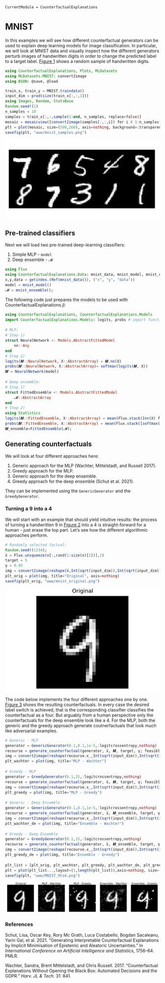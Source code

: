``` @meta
CurrentModule = CounterfactualExplanations 
```

# MNIST

In this examples we will see how different counterfactual generators can be used to explain deep learning models for image classification. In particular, we will look at MNIST data and visually inspect how the different generators perturb images of handwritten digits in order to change the predicted label to a target label. [Figure 1](#fig-samples) shows a random sample of handwritten digits.

``` julia
using CounterfactualExplanations, Plots, MLDatasets
using MLDatasets.MNIST: convert2image
using BSON: @save, @load
```

``` julia
train_x, train_y = MNIST.traindata()
input_dim = prod(size(train_x[:,:,1]))
using Images, Random, StatsBase
Random.seed!(1)
n_samples = 10
samples = train_x[:,:,sample(1:end, n_samples, replace=false)]
mosaic = mosaicview([convert2image(samples[:,:,i]) for i ∈ 1:n_samples]...,ncol=Int(n_samples/2))
plt = plot(mosaic, size=(500,260), axis=nothing, background=:transparent)
savefig(plt, "www/mnist_samples.png")
```

![Figure 1: A few random handwritten digits.](www/mnist_samples.png)

## Pre-trained classifiers

Next we will load two pre-trained deep-learning classifiers:

1.  Simple MLP - `model`
2.  Deep ensemble - `𝓜`

``` julia
using Flux
using CounterfactualExplanations.Data: mnist_data, mnist_model, mnist_ensemble
x,y,data = getindex.(Ref(mnist_data()), ("x", "y", "data"))
model = mnist_model()
𝓜 = mnist_ensemble();
```

The following code just prepares the models to be used with CounterfactualExplanations.jl:

``` julia
using CounterfactualExplanations, CounterfactualExplanations.Models
import CounterfactualExplanations.Models: logits, probs # import functions in order to extend

# MLP:
# Step 1)
struct NeuralNetwork <: Models.AbstractFittedModel
    nn::Any
end
# Step 2)
logits(𝑴::NeuralNetwork, X::AbstractArray) = 𝑴.nn(X)
probs(𝑴::NeuralNetwork, X::AbstractArray)= softmax(logits(𝑴, X))
𝑴 = NeuralNetwork(model)

# Deep ensemble:
# Step 1)
struct FittedEnsemble <: Models.AbstractFittedModel
    𝓜::AbstractArray
end
# Step 2)
using Statistics
logits(𝑴::FittedEnsemble, X::AbstractArray) = mean(Flux.stack([nn(X) for nn in 𝑴.𝓜],3), dims=3)
probs(𝑴::FittedEnsemble, X::AbstractArray) = mean(Flux.stack([softmax(nn(X)) for nn in 𝑴.𝓜],3),dims=3)
𝑴_ensemble=FittedEnsemble(𝓜);
```

## Generating counterfactuals

We will look at four different approaches here:

1.  Generic approach for the MLP (Wachter, Mittelstadt, and Russell 2017).
2.  Greedy approach for the MLP.
3.  Generic approach for the deep ensemble.
4.  Greedy approach for the deep ensemble (Schut et al. 2021).

They can be implemented using the `GenericGenerator` and the `GreedyGenerator`.

### Turning a 9 into a 4

We will start with an example that should yield intuitive results: the process of turning a handwritten 9 in [Figure 2](#fig-nine) into a 4 is straight-forward for a human - just erase the top part. Let’s see how the different algorithmic approaches perform.

``` julia
# Randomly selected factual:
Random.seed!(1234);
x̅ = Flux.unsqueeze(x[:,rand(1:size(x)[2])],2)
target = 5
γ = 0.95
img = convert2image(reshape(x̅,Int(sqrt(input_dim)),Int(sqrt(input_dim))))
plt_orig = plot(img, title="Original", axis=nothing)
savefig(plt_orig, "www/mnist_original.png")
```

![Figure 2: A random handwritten 9.](www/mnist_original.png)

The code below implements the four different approaches one by one. [Figure 3](#fig-example) shows the resulting counterfactuals. In every case the desired label switch is achieved, that is the corresponding classifier classifies the counterfactual as a four. But arguably from a human perspective only the counterfactuals for the deep ensemble look like a 4. For the MLP, both the generic and the greedy approach generate coutnerfactuals that look much like adversarial examples.

``` julia
# Generic - MLP
generator = GenericGenerator(0.1,0.1,1e-5,:logitcrossentropy,nothing)
recourse = generate_counterfactual(generator, x̅, 𝑴, target, γ; feasible_range=(0.0,1.0)) # generate recourse
img = convert2image(reshape(recourse.x̲,Int(sqrt(input_dim)),Int(sqrt(input_dim))))
plt_wachter = plot(img, title="MLP - Wachter")

# Greedy - MLP
generator = GreedyGenerator(0.1,15,:logitcrossentropy,nothing)
recourse = generate_counterfactual(generator, x̅, 𝑴, target, γ; feasible_range=(0.0,1.0)) # generate recourse
img = convert2image(reshape(recourse.x̲,Int(sqrt(input_dim)),Int(sqrt(input_dim))))
plt_greedy = plot(img, title="MLP - Greedy")

# Generic - Deep Ensemble
generator = GenericGenerator(0.1,0.1,1e-5,:logitcrossentropy,nothing)
recourse = generate_counterfactual(generator, x̅, 𝑴_ensemble, target, γ; feasible_range=(0.0,1.0)) # generate recourse
img = convert2image(reshape(recourse.x̲,Int(sqrt(input_dim)),Int(sqrt(input_dim))))
plt_wachter_de = plot(img, title="Ensemble - Wachter")

# Greedy - Deep Ensemble
generator = GreedyGenerator(0.1,15,:logitcrossentropy,nothing)
recourse = generate_counterfactual(generator, x̅, 𝑴_ensemble, target, γ; feasible_range=(0.0,1.0)) # generate recourse
img = convert2image(reshape(recourse.x̲,Int(sqrt(input_dim)),Int(sqrt(input_dim))))
plt_greedy_de = plot(img, title="Ensemble - Greedy")

plt_list = [plt_orig, plt_wachter, plt_greedy, plt_wachter_de, plt_greedy_de]
plt = plot(plt_list...,layout=(1,length(plt_list)),axis=nothing, size=(1200,240))
savefig(plt, "www/MNIST_9to4.png")
```

![Figure 3: Counterfactual explanations for MNIST data: turning a 9 into a 4](www/MNIST_9to4.png)

### References

Schut, Lisa, Oscar Key, Rory Mc Grath, Luca Costabello, Bogdan Sacaleanu, Yarin Gal, et al. 2021. “Generating Interpretable Counterfactual Explanations by Implicit Minimisation of Epistemic and Aleatoric Uncertainties.” In *International Conference on Artificial Intelligence and Statistics*, 1756–64. PMLR.

Wachter, Sandra, Brent Mittelstadt, and Chris Russell. 2017. “Counterfactual Explanations Without Opening the Black Box: Automated Decisions and the GDPR.” *Harv. JL & Tech.* 31: 841.
